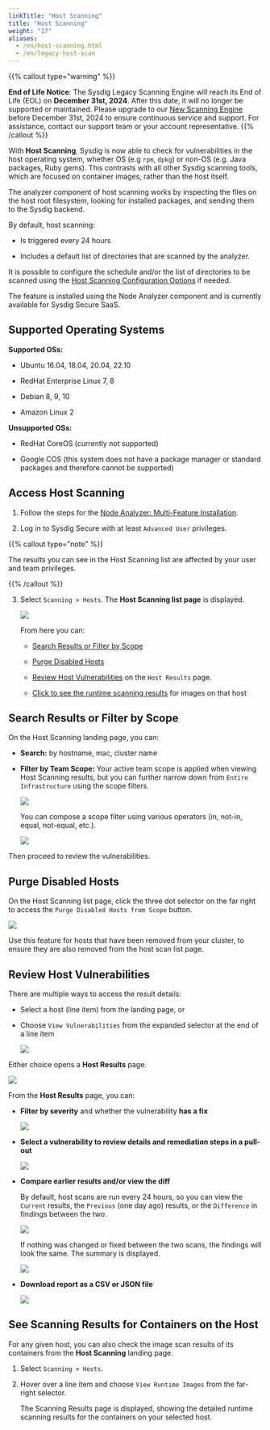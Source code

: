 ```yaml
---
linkTitle: "Host Scanning"
title: "Host Scanning"
weight: "17"
aliases:
  - /en/host-scanning.html
  - /en/legacy-host-scan
---
```


{{% callout type="warning" %}}

**End of Life Notice**: The Sysdig Legacy Scanning Engine will reach its End of Life (EOL) on **December 31st, 2024**. After this date, it will no longer be supported or maintained. Please upgrade to our [New Scanning Engine](/en/docs/sysdig-secure/vulnerabilities) before December 31st, 2024 to ensure continuous service and support. For assistance, contact our support team or your account representative.
{{% /callout %}}

With **Host Scanning**, Sysdig is now able to check for vulnerabilities
in the host operating system, whether OS (e.g `rpm`, `dpkg`) or non-OS
(e.g. Java packages, Ruby gems). This contrasts with all other Sysdig
scanning tools, which are focused on container images, rather than the
host itself.

The analyzer component of host scanning works by inspecting the files on
the host root filesystem, looking for installed packages, and sending
them to the Sysdig backend.

By default, host scanning:

- Is triggered every 24 hours

- Includes a default list of directories that are scanned by the
    analyzer.

It is possible to configure the schedule and/or the list of directories
to be scanned using the [Host Scanning Configuration
Options](/en/install-reqs-host-scan/)
if needed.

The feature is installed using the Node Analyzer component and is
currently available for Sysdig Secure SaaS.

## Supported Operating Systems

**Supported OSs:**

- Ubuntu 16.04, 18.04, 20.04, 22.10

- RedHat Enterprise Linux 7, 8

- Debian 8, 9, 10

- Amazon Linux 2

**Unsupported OSs:**

- RedHat CoreOS (currently not supported)

- Google COS (this system does not have a package manager or standard
    packages and therefore cannot be supported)

## Access Host Scanning

1. Follow the steps for the [Node Analyzer: Multi-Feature
    Installation](/en/install-reqs-host-scan).

2. Log in to Sysdig Secure with at least `Advanced User` privileges.

{{% callout type="note" %}}

The results you can see in the Host Scanning list are affected by
your user and team privileges.

{{% /callout %}}

3. Select `Scanning > Hosts`. The **Host Scanning list page** is
    displayed.

    ![](/image/host_scan1.png)

    From here you can:

    - [Search Results or Filter by
        Scope](/en/docs/sysdig-secure/vulnerabilities/scanning/host-scanning/#search-results-or-filter-by-scope)

    - [Purge Disabled Hosts
        ](/en/docs/sysdig-secure/vulnerabilities/scanning/host-scanning/#purge-disabled-hosts)

    - [Review Host
        Vulnerabilities](/en/docs/sysdig-secure/vulnerabilities/scanning/host-scanning/#review-host-vulnerabilities)
        on the `Host Results` page.

    - [Click to see the runtime scanning
        results](/en/docs/sysdig-secure/vulnerabilities/scanning/host-scanning/#see-scanning-results-for-containers-on-the-host)
        for images on that host

## Search Results or Filter by Scope

On the Host Scanning landing page, you can:

- **Search:** by hostname, mac, cluster name

- **Filter by Team Scope:** Your active team scope is applied when
    viewing Host Scanning results, but you can further narrow down from
    `Entire Infrastructure` using the scope filters.

    ![](/image/scope_host_results.png)

    You can compose a scope filter using various operators (in, not-in,
    equal, not-equal, etc.).

    ![](/image/scope_host2.png)

Then proceed to review the vulnerabilities.

## Purge Disabled Hosts

On the Host Scanning list page, click the three dot selector on the far
right to access the `Purge Disabled Hosts from Scope` button.

![](/image/purge.png)

Use this feature for hosts that have been removed from your cluster, to
ensure they are also removed from the host scan list page.

## Review Host Vulnerabilities

There are multiple ways to access the result details:

- Select a host (line item) from the landing page, or

- Choose `View Vulnerabilities` from the expanded selector at the end
    of a line item

    ![](/image/view.png)

Either choice opens a **Host Results** page.

![](/image/host_scan_results.png)

From the **Host Results** page, you can:

- **Filter by severity** and whether the vulnerability **has a fix**

    ![](/image/host_filter1.png)

- **Select a vulnerability to review details and remediation steps in
    a pull-out**

    ![](/image/host_vuln_detail.png)

- **Compare earlier results and/or view the diff**

    By default, host scans are run every 24 hours, so you can view the
    `Current` results, the `Previous` (one day ago) results, or the
    `Difference` in findings between the two.

    ![](/image/view_diff.png)

    If nothing was changed or fixed between the two scans, the findings
    will look the same. The summary is displayed.

    ![](/image/summary.png)

- **Download report as a CSV or JSON file**

    ![](/image/download_csv.png)

## See Scanning Results for Containers on the Host

For any given host, you can also check the image scan results of its
containers from the **Host Scanning** landing page.

1. Select `Scanning > Hosts`.

2. Hover over a line item and choose `View Runtime Images` from the
    far-right selector.

    The Scanning Results page is displayed, showing the detailed runtime
    scanning results for the containers on your selected host.
